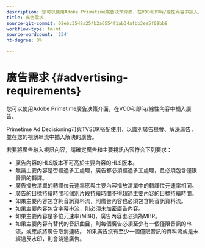 ```yaml
---
description: 您可以使用Adobe Primetime廣告決策介面，在VOD和即時/線性內容中插入廣告。
title: 廣告需求
source-git-commit: 02ebc3548a254b2a6554f1ab34afbb3ea5f09bb8
workflow-type: tm+mt
source-wordcount: '234'
ht-degree: 0%

---
```


# 廣告需求 {#advertising-requirements}

您可以使用Adobe Primetime廣告決策介面，在VOD和即時/線性內容中插入廣告。

<!--<a id="section_A2966DC850E140FE9400A1D9E412F819"></a>-->

Primetime Ad Decisioning可與TVSDK搭配使用，以識別廣告機會、解決廣告，並在您的視訊串流中插入解決的廣告。

若要將廣告融入視訊內容，請確定廣告和主要視訊內容符合下列要求：

* 廣告內容的HLS版本不可高於主要內容的HLS版本。
* 無論主要內容是否經過多工處理，廣告都必須經過多工處理，且必須包含僅限音訊的轉譯。
* 廣告播放清單的轉譯位元速率應與主要內容播放清單中的轉譯位元速率相同。
* 廣告的目標持續時間和個別片段持續時間不得超過主要內容的目標持續時間。
* 如果主要內容包含純音訊資料流，則廣告內容也必須包含純音訊資料流。
* 如果主要內容包含字幕串流，則必須未加密廣告內容。
* 如果主要內容是多位元速率(MBR)，廣告內容也必須為MBR。
* 如果主要內容有替代的音訊曲目，則每個廣告必須至少有一個僅限音訊的串流，或應該將廣告取消連結。 如果廣告沒有至少一個僅限音訊的資料流或是未經過反水印，則會跳過廣告。
